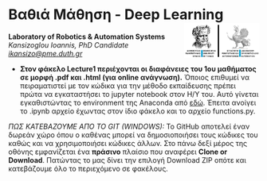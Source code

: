 

# Βαθιά Μάθηση - Deep Learning <img src='https://raw.githubusercontent.com/IoannisKansizoglou/DeepLectures/master/images/logoDUTH.png' width='30%' align='right'>

**Laboratory of Robotics & Automation Systems**<br />
_Kansizoglou Ioannis, PhD Candidate_<br />
<i> ikansizo@pme.duth.gr </i>

- **Στον φάκελο Lecture1 περιέχονται οι διαφάνειες του 1ου μαθήματος σε μορφή .pdf και .html (για online ανάγνωση).** Όποιος επιθυμεί να πειραματιστεί με τον κώδικα για την μέθοδο εκπαίδευσης πρέπει πρώτα να εγκαταστήσει το jupyter notebook στον Η/Υ του. Αυτό γίνεται εγκαθιστώντας το environment της Anaconda από [εδώ](https://www.anaconda.com/download/). Έπειτα ανοίγει το .ipynb αρχείο έχωντας στον ίδιο φάκελο και το αρχείο functions.py.

_ΠΩΣ ΚΑΤΕΒΑΖΟΥΜΕ ΑΠΟ ΤΟ GIT (WINDOWS):_ To GitHub αποτελεί έναν δωρεάν χώρο όπου ο καθένας μπορεί να δημοσιοποιήσει τους κώδικες του καθώς και να χρησιμοποιήσει κώδικες άλλων. Στο πάνω δεξί μέρος της οθόνης εμφανίζεται ένα **πράσινο** πλαίσιο που αναφέρει **Clone or Download**. Πατώντας το μας δίνει την επιλογή Download ZIP οπότε και κατεβάζουμε όλο το περιεχόμενο σε φακέλους.

